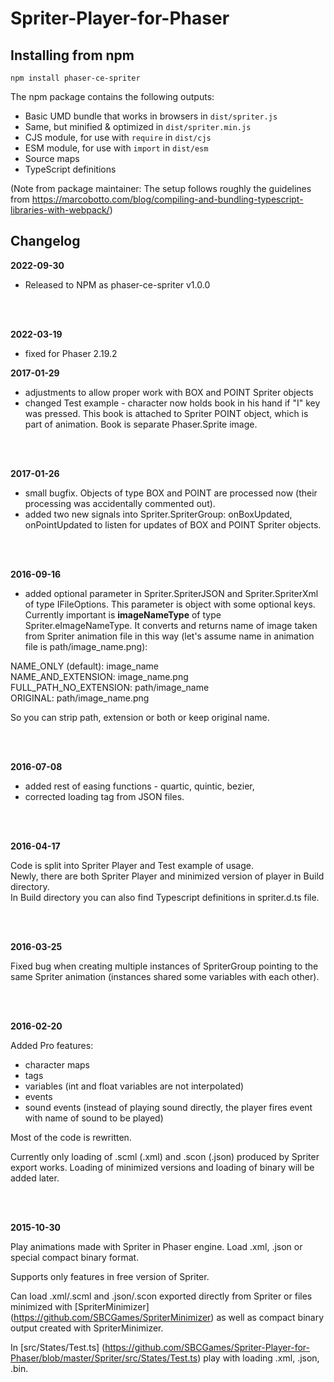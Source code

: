 # Spriter-Player-for-Phaser

## Installing from npm

```
npm install phaser-ce-spriter
```

The npm package contains the following outputs:

* Basic UMD bundle that works in browsers in `dist/spriter.js`
* Same, but minified & optimized in	`dist/spriter.min.js`
* CJS module, for use with `require` in `dist/cjs`
* ESM module, for use with `import` in `dist/esm`
* Source maps
* TypeScript definitions

(Note from package maintainer:
The setup follows roughly the guidelines from https://marcobotto.com/blog/compiling-and-bundling-typescript-libraries-with-webpack/)

## Changelog

**2022-09-30**

- Released to NPM as phaser-ce-spriter v1.0.0

</br>
</br>

**2022-03-19**

- fixed for Phaser 2.19.2

**2017-01-29**

- adjustments to allow proper work with BOX and POINT Spriter objects
- changed Test example - character now holds book in his hand if "I" key was pressed. This book is attached to Spriter POINT object, which is part of animation. Book is separate Phaser.Sprite image.

</br>
</br>

**2017-01-26**

- small bugfix. Objects of type BOX and POINT are processed now (their processing was accidentally commented out).
- added two new signals into Spriter.SpriterGroup: onBoxUpdated, onPointUpdated to listen for updates of BOX and POINT Spriter objects.

</br>
</br>

**2016-09-16**

- added optional parameter in Spriter.SpriterJSON and Spriter.SpriterXml of type IFileOptions. This parameter is object with some optional keys. Currently important is <b>imageNameType</b> of type Spriter.eImageNameType. It converts and returns name of image taken from Spriter animation file in this way (let's assume name in animation file is path/image_name.png):

NAME_ONLY (default): image_name</br>
NAME_AND_EXTENSION: image_name.png</br>
FULL_PATH_NO_EXTENSION: path/image_name</br>
ORIGINAL: path/image_name.png</br>

 So you can strip path, extension or both or keep original name.

</br>
</br>

**2016-07-08**

- added rest of easing functions - quartic, quintic, bezier,
- corrected loading tag from JSON files.

</br>
</br>

**2016-04-17**

Code is split into Spriter Player and Test example of usage.</br>
Newly, there are both Spriter Player and minimized version of player in Build directory.</br>
In Build directory you can also find Typescript definitions in spriter.d.ts file.

</br>
</br>

**2016-03-25**

Fixed bug when creating multiple instances of SpriterGroup pointing to the same Spriter animation (instances shared some variables with each other).

</br>
</br>

**2016-02-20**

Added Pro features:
 - character maps
 - tags
 - variables (int and float variables are not interpolated)
 - events
 - sound events (instead of playing sound directly, the player fires event with name of sound to be played)

Most of the code is rewritten.
 
Currently only loading of .scml (.xml) and .scon (.json) produced by Spriter export works. Loading of minimized versions and loading of binary will be added later.

</br>
</br>

**2015-10-30**

Play animations made with Spriter in Phaser engine. Load .xml, .json or special compact binary format.

Supports only features in free version of Spriter.

Can load .xml/.scml and .json/.scon exported directly from Spriter or files minimized with [SpriterMinimizer] (https://github.com/SBCGames/SpriterMinimizer) as well as compact binary output created with SpriterMinimizer.

In [src/States/Test.ts] (https://github.com/SBCGames/Spriter-Player-for-Phaser/blob/master/Spriter/src/States/Test.ts) play with loading .xml, .json, .bin.

